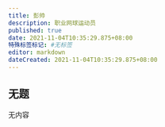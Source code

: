 ```yaml
---
title: 彭帅
description: 职业网球运动员
published: true
date: 2021-11-04T10:35:29.875+08:00
特殊标签标记: #无标签
editor: markdown
dateCreated: 2021-11-04T10:35:29.875+08:00
---
```


## 无题

无内容

